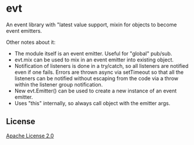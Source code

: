 # evt

An event library with "latest value support, mixin for objects to become event emitters.

Other notes about it:

* The module itself is an event emitter. Useful for "global" pub/sub.
* evt.mix can be used to mix in an event emitter into existing object.
* Notification of listeners is done in a try/catch, so all listeners are notified even if one fails. Errors are thrown async via setTimeout so that all the listeners can be notified without escaping from the code via a throw within the listener group notification.
* New evt.Emitter() can be used to create a new instance of an event emitter.
* Uses "this" internally, so always call object with the emitter args.

## License

[Apache License 2.0](http://www.apache.org/licenses/LICENSE-2.0)
